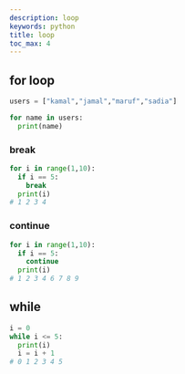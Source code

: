 ```yaml
---
description: loop
keywords: python
title: loop
toc_max: 4
---
```


## for loop

```py
users = ["kamal","jamal","maruf","sadia"]

for name in users:
  print(name)
```

### break

```py
for i in range(1,10):
  if i == 5:
    break
  print(i)
# 1 2 3 4
```

### continue

```py
for i in range(1,10):
  if i == 5:
    continue
  print(i)
# 1 2 3 4 6 7 8 9
```

## while

```py
i = 0
while i <= 5:
  print(i)
  i = i + 1
# 0 1 2 3 4 5
```
